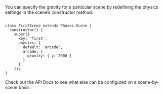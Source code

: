 
You can specify the gravity for a particular scene by redefining the physics settings in the scene’s constructor method.
```

class FirstScene extends Phaser.Scene {
  constructor() {
    super({
      key: 'first',
      physics: {
        default: 'arcade',
        arcade: { 
          gravity: { y: 2000 }
        }
      }
    });
} 

```

Check out the API Docs to see what else can be configured on a scene-by-scene basis.

